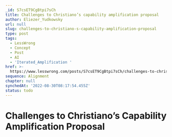 ```yaml
---
_id: S7csET9CgBtpi7sCh
title: Challenges to Christiano’s capability amplification proposal
author: Eliezer_Yudkowsky
url: null
slug: challenges-to-christiano-s-capability-amplification-proposal
type: post
tags:
  - LessWrong
  - Concept
  - Post
  - AI
  - 'Iterated_Amplification '
href: >-
  https://www.lesswrong.com/posts/S7csET9CgBtpi7sCh/challenges-to-christiano-s-capability-amplification-proposal
sequence: Alignment
chapter: null
synchedAt: '2022-08-30T08:17:54.455Z'
status: todo
---
```


# Challenges to Christiano’s Capability Amplification Proposal
